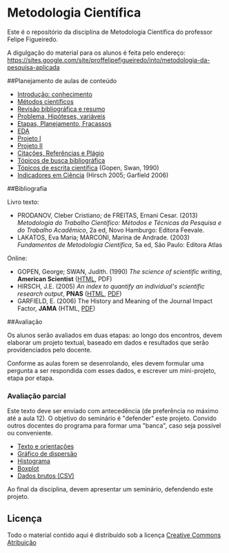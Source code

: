 # Metodologia Científica

Este é o repositório da disciplina de Metodologia Científica do professor Felipe Figueiredo.

A digulgação do material para os alunos é feita pelo endereço: https://sites.google.com/site/proffelipefigueiredo/into/metodologia-da-pesquisa-aplicada

##Planejamento de aulas de conteúdo

* [Introdução: conhecimento][]
* [Métodos científicos][]
* [Revisão bibliográfica e resumo][]
* [Problema, Hipóteses, variáveis][]
* [Etapas, Planejamento, Fracassos][]
* [EDA][]
* [Projeto I][]
* [Projeto II][]
* [Citações, Referências e Plágio][]
* [Tópicos de busca bibliográfica][]
* [Tópicos de escrita científica][] (Gopen, Swan, 1990)
* [Indicadores em Ciência][] (Hirsch 2005; Garfield 2006)

[Introdução: conhecimento]: https://github.com/philsf/Metodologia_Cientifica/raw/master/Aulas/MC%20-%20Aula%20Intro.pdf
[Métodos científicos]: https://github.com/philsf/Metodologia_Cientifica/raw/master/Aulas/MC%20-%20Aula%20Metodos.pdf
[Revisão bibliográfica e resumo]: https://github.com/philsf/Metodologia_Cientifica/raw/master/Aulas/MC%20-%20Aula%20Revisao_resumo.pdf
[Problema, Hipóteses, variáveis]: https://github.com/philsf/Metodologia_Cientifica/raw/master/Aulas/MC%20-%20Aula%20Hipoteses_variaveis.pdf
[Etapas, Planejamento, Fracassos]: https://github.com/philsf/Metodologia_Cientifica/raw/master/Aulas/MC%20-%20Aula%20Etapas.pdf
[EDA]: https://github.com/philsf/Metodologia_Cientifica/raw/master/Aulas/MC%20-%20Aula%20EDA.pdf
[Projeto I]: https://github.com/philsf/Metodologia_Cientifica/raw/master/Aulas/MC%20-%20Aula%20ProjetoI.pdf
[Projeto II]: https://github.com/philsf/Metodologia_Cientifica/raw/master/Aulas/MC%20-%20Aula%20ProjetoII.pdf
[Citações, Referências e Plágio]: https://github.com/philsf/Metodologia_Cientifica/raw/master/Aulas/MC%20-%20Aula%20Referencias.pdf
[Tópicos de busca bibliográfica]: https://github.com/philsf/Metodologia_Cientifica/raw/master/Aulas/MC%20-%20Aula%20Busca.pdf
[Tópicos de escrita científica]: https://github.com/philsf/Metodologia_Cientifica/raw/master/Aulas/MC%20-%20Aula%20Escrita.pdf
[Indicadores em Ciência]: https://github.com/philsf/Metodologia_Cientifica/raw/master/Aulas/MC%20-%20Aula%20Indicadores.pdf

##Bibliografia

Livro texto:
* PRODANOV, Cleber Cristiano; de FREITAS, Ernani Cesar. (2013) *Metodologia do Trabalho Científico: Métodos e Técnicas da Pesquisa e do Trabalho Acadêmico*, 2a ed, Novo Hamburgo: Editora Feevale.
* LAKATOS, Eva Maria; MARCONI, Marina de Andrade. (2003) *Fundamentos de Metodologia Científica*, 5a ed, São Paulo: Editora Atlas

Online:
* GOPEN, George; SWAN, Judith. (1990) *The science of scientific writing*, **American Scientist** ([HTML](http://www.americanscientist.org/issues/pub/the-science-of-scientific-writing/99999), PDF)
* HIRSCH, J.E. (2005) *An index to quantify an individual's scientific research output*, **PNAS** ([HTML](http://www.pnas.org/content/102/46/16569), [PDF](http://www.pnas.org/content/102/46/16569.full.pdf))
* GARFIELD, E. (2006) The History and Meaning of the Journal Impact Factor, **JAMA** (HTML, [PDF](http://garfield.library.upenn.edu/papers/jamajif2006.pdf))

##Avaliação

Os alunos serão avaliados em duas etapas: ao longo dos encontros, devem elaborar um projeto textual, baseado em dados e resultados que serão providenciados pelo docente.

Conforme as aulas forem se desenrolando, eles devem formular uma pergunta a ser respondida com esses dados, e escrever um mini-projeto, etapa por etapa.


### Avaliação parcial ###

Este texto deve ser enviado com antecedência (de preferência no máximo até a aula 12). O objetivo do seminário é "defender" este projeto. Convido outros docentes do programa para formar uma "banca", caso seja possível ou conveniente.

* [Texto e orientações](https://github.com/philsf/Metodologia_Cientifica/raw/master/Trabalhos/MC-Avaliacao_parcial.pdf)
* [Gráfico de dispersão](https://github.com/philsf/Metodologia_Cientifica/raw/master/Trabalhos/dispersao.png)
* [Histograma](https://github.com/philsf/Metodologia_Cientifica/raw/master/Trabalhos/histograma.png)
* [Boxplot](https://github.com/philsf/Metodologia_Cientifica/raw/master/Trabalhos/boxplot.png)
* [Dados brutos (CSV)](https://github.com/philsf/Metodologia_Cientifica/raw/master/Trabalhos/MC-avaliacao_parcial.csv)

Ao final da disciplina, devem apresentar um seminário, defendendo este projeto.

## Licença
Todo o material contido aqui é distribuído sob a licença [Creative Commons Atribuição](http://creativecommons.org/licenses/by/4.0/deed.pt_BR)
